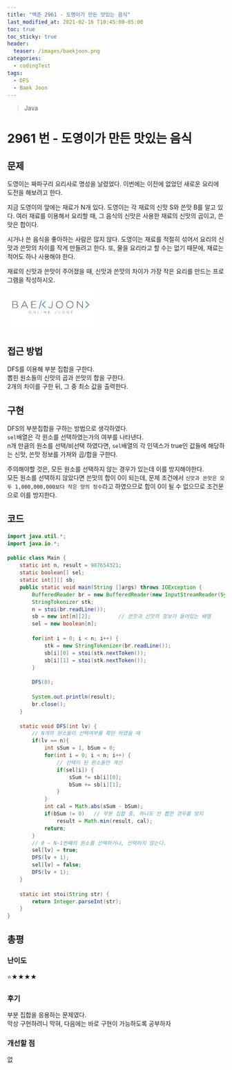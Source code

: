```yaml
---
title: "백준 2961 - 도영이가 만든 맛있는 음식"
last_modified_at: 2021-02-16 T10:45:00-05:00
toc: true
toc_sticky: true
header:
  teaser: /images/baekjoon.png
categories: 
  - codingTest
tags:
  - DFS
  - Baek Joon
---
```


> Java

2961 번 - 도영이가 만든 맛있는 음식
=============
 
## 문제
도영이는 짜파구리 요리사로 명성을 날렸었다. 이번에는 이전에 없었던 새로운 요리에 도전을 해보려고 한다.

지금 도영이의 앞에는 재료가 N개 있다. 도영이는 각 재료의 신맛 S와 쓴맛 B를 알고 있다. 여러 재료를 이용해서 요리할 때, 그 음식의 신맛은 사용한 재료의 신맛의 곱이고, 쓴맛은 합이다.

시거나 쓴 음식을 좋아하는 사람은 많지 않다. 도영이는 재료를 적절히 섞어서 요리의 신맛과 쓴맛의 차이를 작게 만들려고 한다. 또, 물을 요리라고 할 수는 없기 때문에, 재료는 적어도 하나 사용해야 한다.

재료의 신맛과 쓴맛이 주어졌을 때, 신맛과 쓴맛의 차이가 가장 작은 요리를 만드는 프로그램을 작성하시오.  
[<img src="/images/baekjoon.png" width="40%" height="40%">](https://www.acmicpc.net/problem/2961)  

## 접근 방법
DFS를 이용해 부분 집합을 구한다.  
뽑힌 원소들의 신맛의 곱과 쓴맛의 합을 구한다.  
2개의 차이를 구한 뒤, 그 중 최소 값을 출력한다.  

## 구현
DFS의 부분집합을 구하는 방법으로 생각하였다.  
`sel`배열은 각 원소를 선택하였는가의 여부를 나타낸다.  
n개 만큼의 원소를 선택/비선택 하였다면, `sel`배열의 각 인덱스가 true인 값들에 해당하는 신맛, 쓴맛 정보를 가져와 곱/합을 구한다.  

주의해야할 것은, 모든 원소를 선택하지 않는 경우가 있는데 이를 방지해야한다.  
모든 원소를 선택하지 않았다면 쓴맛의 합이 0이 되는데, 문제 조건에서 `신맛과 쓴맛은 모두 1,000,000,000보다 작은 양의 정수`라고 하였으므로 합이 0이 될 수 없으므로 조건문으로 이를 방지한다.  

## 코드
```java
import java.util.*;
import java.io.*;

public class Main {
	static int n, result = 987654321;
	static boolean[] sel;
	static int[][] sb;
    public static void main(String []args) throws IOException {        
    	BufferedReader br = new BufferedReader(new InputStreamReader(System.in));
    	StringTokenizer stk; 
    	n = stoi(br.readLine());
    	sb = new int[n][2];			// 쓴맛과 신맛의 정보가 들어있는 배열
    	sel = new boolean[n];
    	
    	for(int i = 0; i < n; i++) {
    		stk = new StringTokenizer(br.readLine());
    		sb[i][0] = stoi(stk.nextToken());
    		sb[i][1] = stoi(stk.nextToken());
    	}
    	
    	DFS(0);
    	
    	System.out.println(result);
    	br.close();
    }
    
    static void DFS(int lv) {
		// N개의 원소들이 선택여부를 확인 하였을 때
    	if(lv == n){
    		int sSum = 1, bSum = 0;
    		for(int i = 0; i < n; i++) {
				// 선택이 된 원소들만 계산
    			if(sel[i]) {
    				sSum *= sb[i][0];
    				bSum += sb[i][1];
    			}
    		}
    		int cal = Math.abs(sSum - bSum);
    		if(bSum != 0)	// 부분 집합 중, 하나도 안 뽑힌 경우를 방지
    			result = Math.min(result, cal);
    		return;
    	}
		// 0 ~ N-1번째의 원소를 선택하거나, 선택하지 않는다.
    	sel[lv] = true;	
    	DFS(lv + 1);
    	sel[lv] = false;
    	DFS(lv + 1);
    }
    
    static int stoi(String str) {
    	return Integer.parseInt(str);
    }
}
```

## 총평
### 난이도
⭐★★★★
### 후기
부분 집합을 응용하는 문제였다.  
막상 구현하려니 막혀, 다음에는 바로 구현이 가능하도록 공부하자
### 개선할 점
없